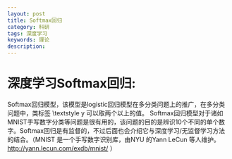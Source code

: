 ```yaml
---
layout: post
title: Softmax回归
category: 科研
tags: 深度学习
keywords: 理论
description: 
---
```


# 深度学习Softmax回归:
<script type="text/javascript" src="http://cdn.mathjax.org/mathjax/latest/MathJax.js?config=default"></script>
Softmax回归模型，该模型是logistic回归模型在多分类问题上的推广，在多分类问题中，类标签 \textstyle y 可以取两个以上的值。 Softmax回归模型对于诸如MNIST手写数字分类等问题是很有用的，该问题的目的是辨识10个不同的单个数字。Softmax回归是有监督的，不过后面也会介绍它与深度学习/无监督学习方法的结合。（MNIST 是一个手写数字识别库，由NYU 的Yann LeCun 等人维护。http://yann.lecun.com/exdb/mnist/ ）